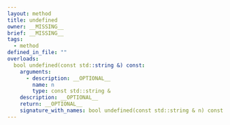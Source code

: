 ```yaml
---
layout: method
title: undefined
owner: __MISSING__
brief: __MISSING__
tags:
  - method
defined_in_file: ""
overloads:
  bool undefined(const std::string &) const:
    arguments:
      - description: __OPTIONAL__
        name: n
        type: const std::string &
    description: __OPTIONAL__
    return: __OPTIONAL__
    signature_with_names: bool undefined(const std::string & n) const
---
```

